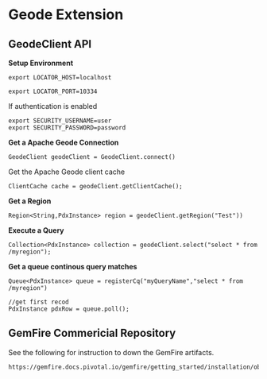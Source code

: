 # Geode Extension 

## GeodeClient API

**Setup Environment**

    export LOCATOR_HOST=localhost

    export LOCATOR_PORT=10334

If authentication is enabled
	
	export SECURITY_USERNAME=user
	export SECURITY_PASSWORD=password
    
    
**Get a Apache Geode Connection**

	GeodeClient geodeClient = GeodeClient.connect()

Get the Apache Geode client cache
	
	ClientCache cache = geodeClient.getClientCache();
		

**Get a Region**
		
	Region<String,PdxInstance> region = geodeClient.getRegion("Test"))

**Execute a Query**

    Collection<PdxInstance> collection = geodeClient.select("select * from /myregion");
 
**Get a queue continous query matches**

    Queue<PdxInstance> queue = registerCq("myQueryName","select * from /myregion")
    
    //get first recod
    PdxInstance pdxRow = queue.poll();
    
    
## GemFire Commericial Repository


See the following for instruction to down the GemFire artifacts.

	https://gemfire.docs.pivotal.io/gemfire/getting_started/installation/obtain_gemfire_maven.html